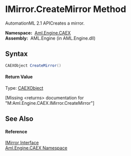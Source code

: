 IMirror.CreateMirror Method
===========================
AutomationML 2.1 APICreates a mirror.

  **Namespace:**  [Aml.Engine.CAEX][1]  
  **Assembly:**  AML.Engine (in AML.Engine.dll)

Syntax
------

```csharp
CAEXObject CreateMirror()
```

#### Return Value
Type: [CAEXObject][2]  

[Missing &lt;returns> documentation for "M:Aml.Engine.CAEX.IMirror.CreateMirror"]


See Also
--------

#### Reference
[IMirror Interface][3]  
[Aml.Engine.CAEX Namespace][1]  

[1]: ../README.md
[2]: ../CAEXObject/README.md
[3]: README.md
[4]: https://www.automationml.org
[5]: ../../icons/logoShade.png